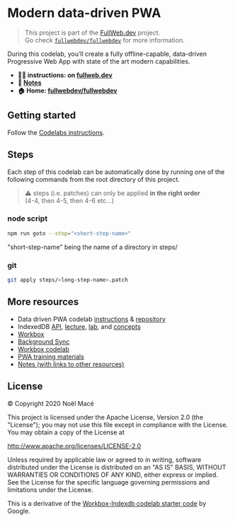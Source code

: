 # Modern data-driven PWA

> This project is part of the [FullWeb.dev](https://fullweb.dev) project. \
> Go check [`fullwebdev/fullwebdev`](https://github.com/fullwebdev/fullwebdev) for more information.

During this codelab, you’ll create a fully offline-capable, data-driven Progressive Web App with state of the art modern capabilities.

- **:man_technologist: instructions: on [fullweb.dev](https://fullweb.dev/codelabs/doc/modern-data-driven)**
- **:book: [Notes](https://github.com/fullwebdev/fullwebdev/blob/master/materials/slides/wof-2/src/notes.md)**
- **:house: Home: [fullwebdev/fullwebdev](https://github.com/fullwebdev/fullwebdev)**

## Getting started

Follow the [Codelabs instructions](https://fullweb.dev/codelabs/doc/modern-data-driven_fr).

## Steps

Each step of this codelab can be automatically done by running one of the following commands from the root directory of this project.

> :warning: steps (i.e. patches) can only be applied **in the right order**\
> (4-4, then 4-5, then 4-6 etc...)

### node script

```bash
npm run goto --step="<short-step-name>"
```

"short-step-name" being the name of a directory in steps/

### git

```bash
git apply steps/<long-step-name>.patch
```

## More resources

- Data driven PWA codelab [instructions](https://codelabs.developers.google.com/codelabs/workbox-indexeddb/index.html) & [repository](https://github.com/googlecodelabs/workbox-indexeddb)
- IndexedDB [API](https://developer.mozilla.org/en-US/docs/Web/API/IndexedDB_API), [lecture](https://developers.google.com/web/ilt/pwa/working-with-indexeddb-slides), [lab](https://developers.google.com/web/ilt/pwa/lab-indexeddb), and [concepts](https://developers.google.com/web/ilt/pwa/working-with-indexeddb)
- [Workbox](https://workboxjs.org/)
- [Background Sync](https://developers.google.com/web/updates/2015/12/background-sync)
- [Workbox codelab](https://codelabs.developers.google.com/codelabs/workbox-lab/#0)
- [PWA training materials](https://developers.google.com/web/ilt/pwa/)
- [Notes (with links to other resources)](https://github.com/fullwebdev/fullwebdev/blob/master/materials/slides/wof-2/src/notes.md)

## License

© Copyright 2020 Noël Macé

This project is licensed under the Apache License, Version 2.0 (the "License");
you may not use this file except in compliance with the License.
You may obtain a copy of the License at

<http://www.apache.org/licenses/LICENSE-2.0>

Unless required by applicable law or agreed to in writing, software
distributed under the License is distributed on an "AS IS" BASIS,
WITHOUT WARRANTIES OR CONDITIONS OF ANY KIND, either express or implied.
See the License for the specific language governing permissions and
limitations under the License.

This is a derivative of the [Workbox-Indexdb codelab starter code](https://github.com/googlecodelabs/workbox-indexeddb) by Google.
